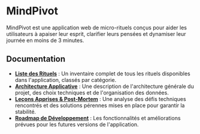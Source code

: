 # MindPivot

MindPivot est une application web de micro-rituels conçus pour aider les utilisateurs à apaiser leur esprit, clarifier leurs pensées et dynamiser leur journée en moins de 3 minutes.

## Documentation

- **[Liste des Rituels](./docs/rituals_list.md)** : Un inventaire complet de tous les rituels disponibles dans l'application, classés par catégorie.
- **[Architecture Applicative](./docs/architecture.md)** : Une description de l'architecture générale du projet, des choix techniques et de l'organisation des données.
- **[Leçons Apprises & Post-Mortem](./docs/lessons_learned.md)** : Une analyse des défis techniques rencontrés et des solutions pérennes mises en place pour garantir la stabilité.
- **[Roadmap de Développement](./docs/roadmap.md)** : Les fonctionnalités et améliorations prévues pour les futures versions de l'application.